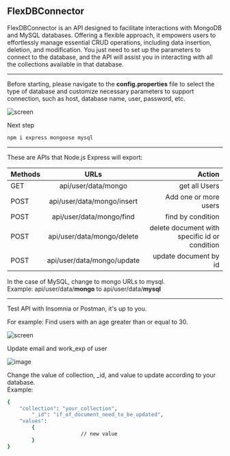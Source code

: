 ## FlexDBConnector

FlexDBConnector is an API designed to facilitate interactions with MongoDB and MySQL databases. Offering a flexible approach, it empowers users to effortlessly manage essential CRUD operations, including data insertion, deletion, and modification. You just need to set up the parameters to connect to the database, and the API will assist you in interacting with all the collections available in that database.

<hr>

Before starting, please navigate to the <b>config.properties</b> file to select the type of database and customize necessary parameters to support connection, such as host, database name, user, password, etc.

![screen](https://github.com/ttruongg/FlexDBConnector/assets/106587727/982ad278-04e3-4469-bd25-9b68a5ad1d66)

Next step

```bash
npm i express mongoose mysql

```

<hr>
These are APIs that Node.js Express will export:

| Methods |  URLs  | Action |
|:-----|:--------:|------:|
| GET   | api/user/data/mongo | get all Users |
| POST   | api/user/data/mongo/insert | Add one or more users |
| POST   | api/user/data/mongo/find | find by condition |
| POST   | api/user/data/mongo/delete | delete document with specific id or condition|
| POST   | api/user/data/mongo/update | update document by id |


In the case of MySQL, change to mongo URLs to mysql.
<br>
Example: api/user/data/<b>mongo</b> to api/user/data/<b>mysql</b>

<hr>

Test API with Insomnia or Postman, it's up to you.

For example: Find users with an age greater than or equal to 30.

![screen](https://github.com/ttruongg/FlexDBConnector/assets/106587727/13b266f1-9f66-4765-a22f-e10c99523a89)


Update email and work_exp of user 

![image](https://github.com/ttruongg/FlexDBConnector/assets/106587727/d35002c7-c93a-4aa7-b180-03f3edafeebe)

Change the value of collection, _id, and value to update according to your database. <br>
Example: <br>
```bash
{
    "collection": "your_collection",   
		"_id": "if_of_document_need_to_be_updated",
    "values": 
        {
						// new value 
        }
}
```



